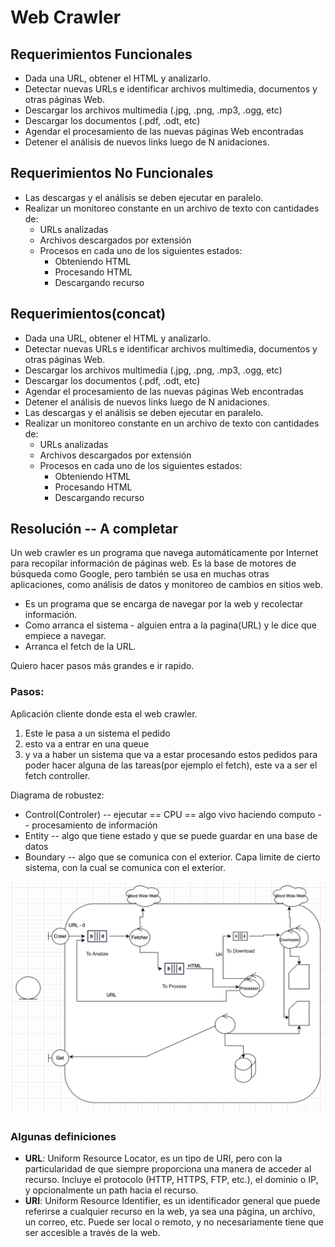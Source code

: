 # Web Crawler

## Requerimientos Funcionales

- Dada una URL, obtener el HTML y analizarlo.
- Detectar nuevas URLs e identificar archivos multimedia, documentos y otras páginas Web.
- Descargar los archivos multimedia (.jpg, .png, .mp3, .ogg, etc)
- Descargar los documentos (.pdf, .odt, etc)
- Agendar el procesamiento de las nuevas páginas Web encontradas
- Detener el análisis de nuevos links luego de N anidaciones.

## Requerimientos No Funcionales

- Las descargas y el análisis se deben ejecutar en paralelo.
- Realizar un monitoreo constante en un archivo de texto con cantidades de:
  - URLs analizadas
  - Archivos descargados por extensión
  - Procesos en cada uno de los siguientes estados:
    - Obteniendo HTML
    - Procesando HTML
    - Descargando recurso

## Requerimientos(concat)

- Dada una URL, obtener el HTML y analizarlo.
- Detectar nuevas URLs e identificar archivos multimedia, documentos y otras páginas Web.
- Descargar los archivos multimedia (.jpg, .png, .mp3, .ogg, etc)
- Descargar los documentos (.pdf, .odt, etc)
- Agendar el procesamiento de las nuevas páginas Web encontradas
- Detener el análisis de nuevos links luego de N anidaciones.
- Las descargas y el análisis se deben ejecutar en paralelo.
- Realizar un monitoreo constante en un archivo de texto con cantidades de:
  - URLs analizadas
  - Archivos descargados por extensión
  - Procesos en cada uno de los siguientes estados:
    - Obteniendo HTML
    - Procesando HTML
    - Descargando recurso

## Resolución -- A completar

Un web crawler es un programa que navega automáticamente por Internet para recopilar información de páginas web. Es la base de motores de búsqueda como Google, pero también se usa en muchas otras aplicaciones, como análisis de datos y monitoreo de cambios en sitios web.

- Es un programa que se encarga de navegar por la web y recolectar información.
- Como arranca el sistema - alguien entra a la pagina(URL) y le dice que empiece a navegar.
- Arranca el fetch de la URL.

Quiero hacer pasos más grandes e ir rapido.

### Pasos:

Aplicación cliente donde esta el web crawler.

1. Este le pasa a un sistema el pedido
2. esto va a entrar en una queue
3. y va a haber un sistema que va a estar procesando estos pedidos para poder hacer alguna de las tareas(por ejemplo el fetch), este va a ser el fetch controller.

Diagrama de robustez:

- Control(Controler) -- ejecutar == CPU == algo vivo haciendo computo -- procesamiento de información
- Entity -- algo que tiene estado y que se puede guardar en una base de datos
- Boundary -- algo que se comunica con el exterior. Capa limite de cierto sistema, con la cual se comunica con el exterior.

<div style="text-align: center;">
   <img src="image-4.png" alt="alt text" width="700">
</div>

### Algunas definiciones

- **URL**: Uniform Resource Locator, es un tipo de URI, pero con la particularidad de que siempre proporciona una manera de acceder al recurso. Incluye el protocolo (HTTP, HTTPS, FTP, etc.), el dominio o IP, y opcionalmente un path hacia el recurso.
- **URI**: Uniform Resource Identifier, es un identificador general que puede referirse a cualquier recurso en la web, ya sea una página, un archivo, un correo, etc. Puede ser local o remoto, y no necesariamente tiene que ser accesible a través de la web.

